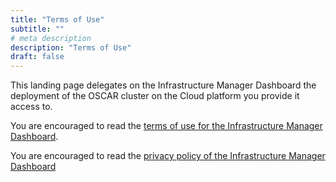 ```yaml
---
title: "Terms of Use"
subtitle: ""
# meta description
description: "Terms of Use"
draft: false
---
```



This landing page delegates on the Infrastructure Manager Dashboard the deployment of the OSCAR cluster on the Cloud platform you provide it access to.

You are encouraged to read the [terms of use for the Infrastructure Manager Dashboard](https://appsgrycap.i3m.upv.es:31443/im-dashboard/static/terms.html).

You are encouraged to read the [privacy policy of the Infrastructure Manager Dashboard](http://ftpgrycap.i3m.upv.es/IMPrivacyPolicy.pdf)
